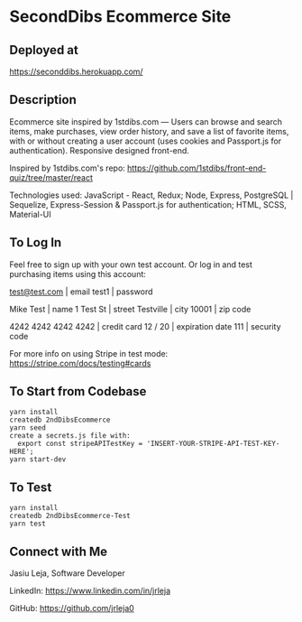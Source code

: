 # SecondDibs Ecommerce Site

## Deployed at

https://seconddibs.herokuapp.com/

## Description

Ecommerce site inspired by 1stdibs.com — Users can browse and search items, make purchases, view order history, and save a list of favorite items, with or without creating a user account (uses cookies and Passport.js for authentication). Responsive designed front-end.

Inspired by 1stdibs.com's repo:
https://github.com/1stdibs/front-end-quiz/tree/master/react

Technologies used: JavaScript - React, Redux; Node, Express, PostgreSQL | Sequelize, Express-Session & Passport.js for authentication; HTML, SCSS, Material-UI

## To Log In

Feel free to sign up with your own test account.
Or log in and test purchasing items using this account:

test@test.com  |  email
test1  |  password

Mike Test  |  name
1 Test St  |  street
Testville  |  city
10001  |  zip code

4242 4242 4242 4242  |  credit card
12 / 20  |  expiration date
111  |  security code

For more info on using Stripe in test mode:
https://stripe.com/docs/testing#cards

## To Start from Codebase
```
yarn install
createdb 2ndDibsEcommerce
yarn seed
create a secrets.js file with:
  export const stripeAPITestKey = 'INSERT-YOUR-STRIPE-API-TEST-KEY-HERE';
yarn start-dev
```

## To Test
```
yarn install
createdb 2ndDibsEcommerce-Test
yarn test
```

## Connect with Me

Jasiu Leja, Software Developer

LinkedIn:
https://www.linkedin.com/in/jrleja

GitHub:
https://github.com/jrleja0
